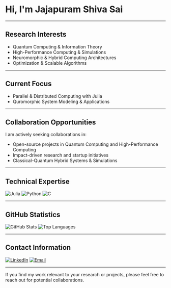 # Hi, I'm Jajapuram Shiva Sai

---

## Research Interests
- Quantum Computing & Information Theory
- High-Performance Computing & Simulations
- Neuromorphic & Hybrid Computing Architectures
- Optimization & Scalable Algorithms

---

## Current Focus
- Parallel & Distributed Computing with Julia
- Quromorphic System Modeling & Applications

---

## Collaboration Opportunities
I am actively seeking collaborations in:
- Open-source projects in Quantum Computing and High-Performance Computing
- Impact-driven research and startup initiatives
- Classical–Quantum Hybrid Systems & Simulations

---

## Technical Expertise
![Julia](https://img.shields.io/badge/Julia-9558B2?style=for-the-badge&logo=julia&logoColor=white)
![Python](https://img.shields.io/badge/Python-3776AB?style=for-the-badge&logo=python&logoColor=white)
![C](https://img.shields.io/badge/C-00599C?style=for-the-badge&logo=c&logoColor=white)

---

## GitHub Statistics
![GitHub Stats](https://github-readme-stats.vercel.app/api?username=jajapuramshivasai&show_icons=true&theme=tokyonight&hide_rank=true)
![Top Languages](https://github-readme-stats.vercel.app/api/top-langs/?username=jajapuramshivasai&layout=compact&theme=tokyonight)

---

## Contact Information
[![LinkedIn](https://img.shields.io/badge/LinkedIn-0077B5?style=for-the-badge&logo=linkedin&logoColor=white)](https://www.linkedin.com/in/jajapuram-shiva-sai/)
[![Email](https://img.shields.io/badge/Email-D14836?style=for-the-badge&logo=gmail&logoColor=white)](mailto:jajapuramshivasai@gmail.com)

---

If you find my work relevant to your research or projects, please feel free to reach out for potential collaborations.
